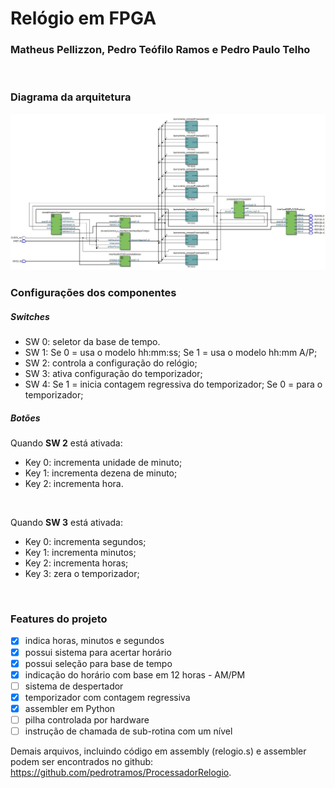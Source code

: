 # Relógio em FPGA
### Matheus Pellizzon, Pedro Teófilo Ramos e Pedro Paulo Telho
<br />

### Diagrama da arquitetura 
<p align="center">
  <img src="top_level_rlt.jpg" width="1000" title="RTL viewer">
</p>

### Configurações dos componentes

##### Switches
<ul>
  <li>SW 0: seletor da base de tempo.</li>
  <li>SW 1: Se 0 = usa o modelo hh:mm:ss; Se 1 = usa o modelo hh:mm A/P;</li>
  <li>SW 2: controla a configuração do relógio;</li>
  <li>SW 3: ativa configuração do temporizador;</li>
  <li>SW 4: Se 1 = inicia contagem regressiva do temporizador; Se 0 = para o temporizador;</li>
</ul>

##### Botões
<p>Quando <b>SW 2</b> está ativada:</p>
<ul>
  <li>Key 0: incrementa unidade de minuto;</li>
  <li>Key 1: incrementa dezena de minuto;</li>
  <li>Key 2: incrementa hora.</li>
</ul>
<br />
<p>Quando <b>SW 3</b> está ativada:</p>
<ul>
  <li>Key 0: incrementa segundos;</li>
  <li>Key 1: incrementa minutos;</li>
  <li>Key 2: incrementa horas;</li>
  <li>Key 3: zera o temporizador;</li>
</ul>
<br />

### Features do projeto
- [x] indica horas, minutos e segundos
- [x] possui sistema para acertar horário
- [x] possui seleção para base de tempo
- [x] indicação do horário com base em 12 horas - AM/PM
- [ ] sistema de despertador
- [x] temporizador com contagem regressiva
- [x] assembler em Python
- [ ] pilha controlada por hardware
- [ ] instrução de chamada de sub-rotina com um nível 

Demais arquivos, incluindo código em assembly (relogio.s) e assembler podem ser encontrados no github: https://github.com/pedrotramos/ProcessadorRelogio.
